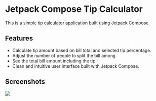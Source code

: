 # Jetpack Compose Tip Calculator 

This is a simple tip calculator application built using Jetpack Compose.

## Features

- Calculate tip amount based on bill total and selected tip percentage.
- Adjust the number of people to split the bill among.
- See the total bill amount including the tip.
- Clean and intuitive user interface built with Jetpack Compose.

## Screenshots

![](https://github.com/Adarsh-ctrl-v/tip-calculator-compose-app/blob/main/app/tip-calculator-compose-app.png)

